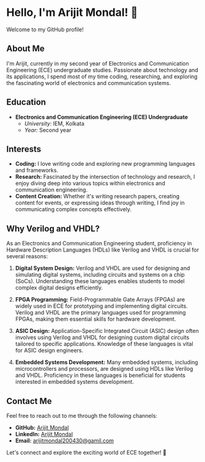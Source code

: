 # Hello, I'm Arijit Mondal! 👋

Welcome to my GitHub profile!

## About Me

I'm Arijit, currently in my second year of Electronics and Communication Engineering (ECE) undergraduate studies. Passionate about technology and its applications, I spend most of my time coding, researching, and exploring the fascinating world of electronics and communication systems.

## Education

- **Electronics and Communication Engineering (ECE) Undergraduate**
  - *University:* IEM, Kolkata
  - *Year:* Second year

## Interests

- **Coding:** I love writing code and exploring new programming languages and frameworks.
- **Research:** Fascinated by the intersection of technology and research, I enjoy diving deep into various topics within electronics and communication engineering.
- **Content Creation:** Whether it's writing research papers, creating content for events, or expressing ideas through writing, I find joy in communicating complex concepts effectively.

## Why Verilog and VHDL?

As an Electronics and Communication Engineering student, proficiency in Hardware Description Languages (HDLs) like Verilog and VHDL is crucial for several reasons:

1. **Digital System Design:** Verilog and VHDL are used for designing and simulating digital systems, including circuits and systems on a chip (SoCs). Understanding these languages enables students to model complex digital designs efficiently.

2. **FPGA Programming:** Field-Programmable Gate Arrays (FPGAs) are widely used in ECE for prototyping and implementing digital circuits. Verilog and VHDL are the primary languages used for programming FPGAs, making them essential skills for hardware development.

3. **ASIC Design:** Application-Specific Integrated Circuit (ASIC) design often involves using Verilog and VHDL for designing custom digital circuits tailored to specific applications. Knowledge of these languages is vital for ASIC design engineers.

4. **Embedded Systems Development:** Many embedded systems, including microcontrollers and processors, are designed using HDLs like Verilog and VHDL. Proficiency in these languages is beneficial for students interested in embedded systems development.

## Contact Me

Feel free to reach out to me through the following channels:
- **GitHub:** [Arijit Mondal](https://github.com/yourusername)
- **LinkedIn:** [Arijit Mondal](https://www.linkedin.com/in/yourlinkedinprofile/)
- **Email:** [arijitmondal200430@gamil.com](mailto:arijitmondal200430@gamil.com)

Let's connect and explore the exciting world of ECE together! 🚀
